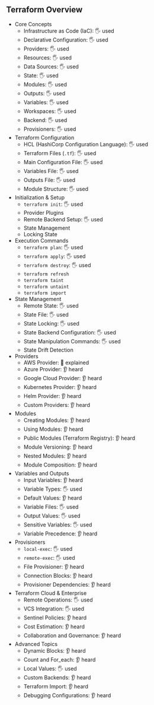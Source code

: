 ## Terraform Overview

- Core Concepts
  - Infrastructure as Code (IaC): 🖐️ used
  - Declarative Configuration: 🖐️ used
  - Providers: 🖐️ used
  - Resources: 🖐️ used
  - Data Sources: 🖐️ used
  - State: 🖐️ used
  - Modules: 🖐️ used
  - Outputs: 🖐️ used
  - Variables: 🖐️ used
  - Workspaces: 🖐️ used
  - Backend: 🖐️ used
  - Provisioners: 🖐️ used
- Terraform Configuration
  - HCL (HashiCorp Configuration Language): 🖐️ used
  - Terraform Files (`.tf`): 🖐️ used
  - Main Configuration File: 🖐️ used
  - Variables File: 🖐️ used
  - Outputs File: 🖐️ used
  - Module Structure: 🖐️ used
- Initialization & Setup
  - `terraform init`: 🖐️ used
  - Provider Plugins
  - Remote Backend Setup: 🖐️ used
  - State Management
  - Locking State
- Execution Commands
  - `terraform plan`: 🖐️ used
  - `terraform apply`: 🖐️ used
  - `terraform destroy`: 🖐️ used
  - `terraform refresh`
  - `terraform taint`
  - `terraform untaint`
  - `terraform import`
- State Management
  - Remote State: 🖐️ used
  - State File: 🖐️ used
  - State Locking: 🖐️ used
  - State Backend Configuration: 🖐️ used
  - State Manipulation Commands: 🖐️ used
  - State Drift Detection
- Providers
  - AWS Provider: 🙋 explained
  - Azure Provider: 👂 heard
  - Google Cloud Provider: 👂 heard
  - Kubernetes Provider: 👂 heard
  - Helm Provider: 👂 heard
  - Custom Providers: 👂 heard
- Modules
  - Creating Modules: 👂 heard
  - Using Modules: 👂 heard
  - Public Modules (Terraform Registry): 👂 heard
  - Module Versioning: 👂 heard
  - Nested Modules: 👂 heard
  - Module Composition: 👂 heard
- Variables and Outputs
  - Input Variables: 👂 heard
  - Variable Types: 🖐️ used
  - Default Values: 👂 heard
  - Variable Files: 🖐️ used
  - Output Values: 🖐️ used
  - Sensitive Variables: 🖐️ used
  - Variable Precedence: 👂 heard
- Provisioners
  - `local-exec`: 🖐️ used
  - `remote-exec`: 🖐️ used
  - File Provisioner: 👂 heard
  - Connection Blocks: 👂 heard
  - Provisioner Dependencies: 👂 heard
- Terraform Cloud & Enterprise
  - Remote Operations: 🖐️ used
  - VCS Integration: 🖐️ used
  - Sentinel Policies: 👂 heard
  - Cost Estimation: 👂 heard
  - Collaboration and Governance: 👂 heard
- Advanced Topics
  - Dynamic Blocks: 👂 heard
  - Count and For_each: 👂 heard
  - Local Values: 🖐️ used
  - Custom Backends: 👂 heard
  - Terraform Import: 👂 heard
  - Debugging Configurations: 👂 heard
